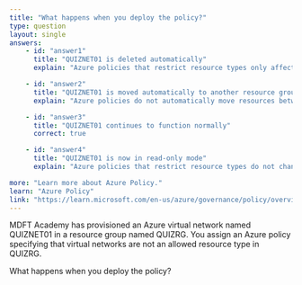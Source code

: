 ```yaml
---
title: "What happens when you deploy the policy?"
type: question
layout: single
answers:
    - id: "answer1"
      title: "QUIZNET01 is deleted automatically"
      explain: "Azure policies that restrict resource types only affect new deployments and updates. They do not automatically delete existing resources that violate the policy."

    - id: "answer2"
      title: "QUIZNET01 is moved automatically to another resource group"
      explain: "Azure policies do not automatically move resources between resource groups. Resource movement requires explicit administrative action."

    - id: "answer3"
      title: "QUIZNET01 continues to function normally"
      correct: true

    - id: "answer4"
      title: "QUIZNET01 is now in read-only mode"
      explain: "Azure policies that restrict resource types do not change the access mode of existing resources. The existing resource continues to function normally with its original permissions and settings."

more: "Learn more about Azure Policy."
learn: "Azure Policy"
link: "https://learn.microsoft.com/en-us/azure/governance/policy/overview"
---
```


MDFT Academy has provisioned an Azure virtual network named QUIZNET01 in a resource group named QUIZRG. You assign an Azure policy specifying that virtual networks are not an allowed resource type in QUIZRG. 

What happens when you deploy the policy?
